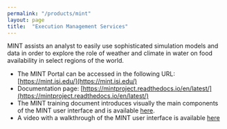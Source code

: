 ```yaml
---
permalink: "/products/mint"
layout: page
title:  "Execution Management Services"
---
```



MINT assists an analyst to easily use sophisticated simulation models and data in order to explore the role of weather and climate in water on food availability in select regions of the world. 

 * The MINT Portal can be accessed in the following URL:  [https://mint.isi.edu/](https://mint.isi.edu/)
 * Documentation page: [https://mintproject.readthedocs.io/en/latest/](https://mintproject.readthedocs.io/en/latest/)
 * The MINT training document introduces visually the main components of the MINT user interface and is available [here](https://drive.google.com/file/d/12nx2MkZuZUzKj2pP0ZRz8u3j7_vVfND2/view). 
 * A video with a walkthrough of the MINT user interface is available [here](https://youtu.be/g3wVmqIC6Kc)
